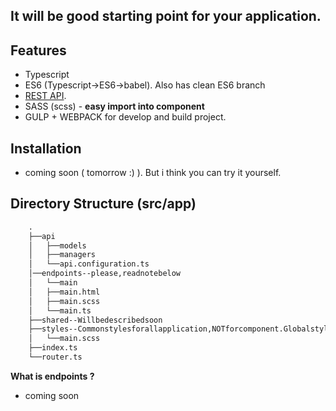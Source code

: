 ## It will be good starting point for your application.

## Features
- Typescript
- ES6 (Typescript->ES6->babel). Also has clean ES6 branch
- [REST API](https://github.com/zaqqaz/Angular2-rest-api).
- SASS (scss) - **easy import into component**
- GULP + WEBPACK for develop and build project.

## Installation
- coming soon ( tomorrow :) ). But i think you can try it yourself.

## Directory Structure (src/app)

```html
	.
	├──api
	│	├──models
	│	├──managers
	│	└──api.configuration.ts
	│──endpoints--please,readnotebelow
	│	└──main
	│	├──main.html
	│	├──main.scss
	│	└──main.ts
	├──shared--Willbedescribedsoon
	├──styles--Commonstylesforallapplication,NOTforcomponent.Globalstyles,colors,mixins,etc..
	│	└──main.scss
	├──index.ts
	└──router.ts
```
**What is endpoints ?** 
- coming soon